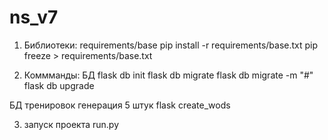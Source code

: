 # ns_v7
1. Библиотеки: requirements/base
pip install -r requirements/base.txt
pip freeze > requirements/base.txt

2. Коммманды:
БД
flask db init
flask db migrate
flask db migrate -m "#"
flask db upgrade

БД тренировок генерация 5 штук
flask create_wods


3. запуск проекта run.py






